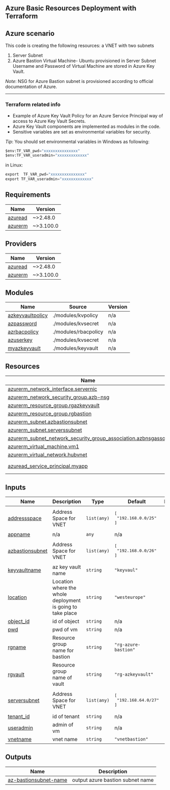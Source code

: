 ## Azure Basic Resources Deployment with Terraform

## Azure scenario
This code is creating the following resources:
a VNET with two subnets 
1. Server Subnet
2. Azure Bastion
Virtual Machine- Ubuntu provisioned in Server Subnet
Username and Password of Virtual Machine are stored in Azure Key Vault.

*Note*: NSG for Azure Bastion subnet is provisioned according to official documentation of Azure.

***

### Terraform related info 

- Example of Azure Key Vault Policy for an Azure Service Principal way of access to Azure Key Vault Secrets.
- Azure Key Vault components are implemented as modules in the code.
- Sensitive variables are set as environmental variables for security.

*Tip*: You should set environmental variables in Windows as following:

```terraform
$env:TF_VAR_pwd="xxxxxxxxxxxxxxx"
$env:TF_VAR_useradmin="xxxxxxxxxxxxx"
```

in Linux:
```terraform
export  TF_VAR_pwd="xxxxxxxxxxxxxxx"
export TF_VAR_useradmin="xxxxxxxxxxxxx"
```

<!-- BEGIN_TF_DOCS -->
## Requirements

| Name | Version |
|------|---------|
| <a name="requirement_azuread"></a> [azuread](#requirement\_azuread) | ~>2.48.0 |
| <a name="requirement_azurerm"></a> [azurerm](#requirement\_azurerm) | ~>3.100.0 |

## Providers

| Name | Version |
|------|---------|
| <a name="provider_azuread"></a> [azuread](#provider\_azuread) | ~>2.48.0 |
| <a name="provider_azurerm"></a> [azurerm](#provider\_azurerm) | ~>3.100.0 |

## Modules

| Name | Source | Version |
|------|--------|---------|
| <a name="module_azkeyvaultpolicy"></a> [azkeyvaultpolicy](#module\_azkeyvaultpolicy) | ./modules/kvpolicy | n/a |
| <a name="module_azpassword"></a> [azpassword](#module\_azpassword) | ./modules/kvsecret | n/a |
| <a name="module_azrbacpolicy"></a> [azrbacpolicy](#module\_azrbacpolicy) | ./modules/rbacpolicy | n/a |
| <a name="module_azuserkey"></a> [azuserkey](#module\_azuserkey) | ./modules/kvsecret | n/a |
| <a name="module_myazkeyvault"></a> [myazkeyvault](#module\_myazkeyvault) | ./modules/keyvault | n/a |

## Resources

| Name | Type |
|------|------|
| [azurerm_network_interface.servernic](https://registry.terraform.io/providers/hashicorp/azurerm/latest/docs/resources/network_interface) | resource |
| [azurerm_network_security_group.azb-nsg](https://registry.terraform.io/providers/hashicorp/azurerm/latest/docs/resources/network_security_group) | resource |
| [azurerm_resource_group.rgazkeyvault](https://registry.terraform.io/providers/hashicorp/azurerm/latest/docs/resources/resource_group) | resource |
| [azurerm_resource_group.rgbastion](https://registry.terraform.io/providers/hashicorp/azurerm/latest/docs/resources/resource_group) | resource |
| [azurerm_subnet.azbastionsubnet](https://registry.terraform.io/providers/hashicorp/azurerm/latest/docs/resources/subnet) | resource |
| [azurerm_subnet.serverssubnet](https://registry.terraform.io/providers/hashicorp/azurerm/latest/docs/resources/subnet) | resource |
| [azurerm_subnet_network_security_group_association.azbnsgassoc](https://registry.terraform.io/providers/hashicorp/azurerm/latest/docs/resources/subnet_network_security_group_association) | resource |
| [azurerm_virtual_machine.vm1](https://registry.terraform.io/providers/hashicorp/azurerm/latest/docs/resources/virtual_machine) | resource |
| [azurerm_virtual_network.hubvnet](https://registry.terraform.io/providers/hashicorp/azurerm/latest/docs/resources/virtual_network) | resource |
| [azuread_service_principal.myapp](https://registry.terraform.io/providers/hashicorp/azuread/latest/docs/data-sources/service_principal) | data source |

## Inputs

| Name | Description | Type | Default | Required |
|------|-------------|------|---------|:--------:|
| <a name="input_addressspace"></a> [addressspace](#input\_addressspace) | Address Space for VNET | `list(any)` | <pre>[<br>  "192.168.0.0/25"<br>]</pre> | no |
| <a name="input_appname"></a> [appname](#input\_appname) | n/a | `any` | n/a | yes |
| <a name="input_azbastionsubnet"></a> [azbastionsubnet](#input\_azbastionsubnet) | Address Space for VNET | `list(any)` | <pre>[<br>  "192.168.0.0/26"<br>]</pre> | no |
| <a name="input_keyvaultname"></a> [keyvaultname](#input\_keyvaultname) | az key vault name | `string` | `"keyvaul"` | no |
| <a name="input_location"></a> [location](#input\_location) | Location where the whole deployment is going to take place | `string` | `"westeurope"` | no |
| <a name="input_object_id"></a> [object\_id](#input\_object\_id) | id of object | `string` | n/a | yes |
| <a name="input_pwd"></a> [pwd](#input\_pwd) | pwd of vm | `string` | n/a | yes |
| <a name="input_rgname"></a> [rgname](#input\_rgname) | Resource group name for bastion | `string` | `"rg-azure-bastion"` | no |
| <a name="input_rgvault"></a> [rgvault](#input\_rgvault) | Resource group name of vault | `string` | `"rg-azkeyvault"` | no |
| <a name="input_serversubnet"></a> [serversubnet](#input\_serversubnet) | Address Space for VNET | `list(any)` | <pre>[<br>  "192.168.64.0/27"<br>]</pre> | no |
| <a name="input_tenant_id"></a> [tenant\_id](#input\_tenant\_id) | id of tenant | `string` | n/a | yes |
| <a name="input_useradmin"></a> [useradmin](#input\_useradmin) | admin of vm | `string` | n/a | yes |
| <a name="input_vnetname"></a> [vnetname](#input\_vnetname) | vnet name | `string` | `"vnetbastion"` | no |

## Outputs

| Name | Description |
|------|-------------|
| <a name="output_az-bastionsubnet-name"></a> [az-bastionsubnet-name](#output\_az-bastionsubnet-name) | output azure bastion subnet name |
<!-- END_TF_DOCS -->